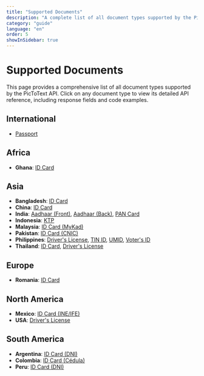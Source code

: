 ```yaml
---
title: "Supported Documents"
description: "A complete list of all document types supported by the PicToText OCR API."
category: "guide"
language: "en"
order: 5
showInSidebar: true
---
```


# Supported Documents

This page provides a comprehensive list of all document types supported by the PicToText API. Click on any document type to view its detailed API reference, including response fields and code examples.

## International

- [Passport](./reference/international/passport.md)

## Africa

- **Ghana**: [ID Card](./reference/africa/ghana/id-card.md)

## Asia

- **Bangladesh**: [ID Card](./reference/asia/bangladesh/id-card.md)
- **China**: [ID Card](./reference/asia/china/id-card.md)
- **India**: [Aadhaar (Front)](./reference/asia/india/aadhaar-front.md), [Aadhaar (Back)](./reference/asia/india/aadhaar-back.md), [PAN Card](./reference/asia/india/pan-card.md)
- **Indonesia**: [KTP](./reference/asia/indonesia/ktp.md)
- **Malaysia**: [ID Card (MyKad)](./reference/asia/malaysia/id-card.md)
- **Pakistan**: [ID Card (CNIC)](./reference/asia/pakistan/id-card.md)
- **Philippines**: [Driver's License](./reference/asia/philippines/drivers-license.md), [TIN ID](./reference/asia/philippines/tinid.md), [UMID](./reference/asia/philippines/umid.md), [Voter's ID](./reference/asia/philippines/voters-id.md)
- **Thailand**: [ID Card](./reference/asia/thailand/id-card.md), [Driver's License](./reference/asia/thailand/drivers-license.md)

## Europe

- **Romania**: [ID Card](./reference/europe/romania/id-card.md)

## North America

- **Mexico**: [ID Card (INE/IFE)](./reference/north-america/mexico/id-card.md)
- **USA**: [Driver's License](./reference/north-america/usa/drivers-license.md)

## South America

- **Argentina**: [ID Card (DNI)](./reference/south-america/argentina/id-card.md)
- **Colombia**: [ID Card (Cédula)](./reference/south-america/colombia/id-card.md)
- **Peru**: [ID Card (DNI)](./reference/south-america/peru/id-card.md)